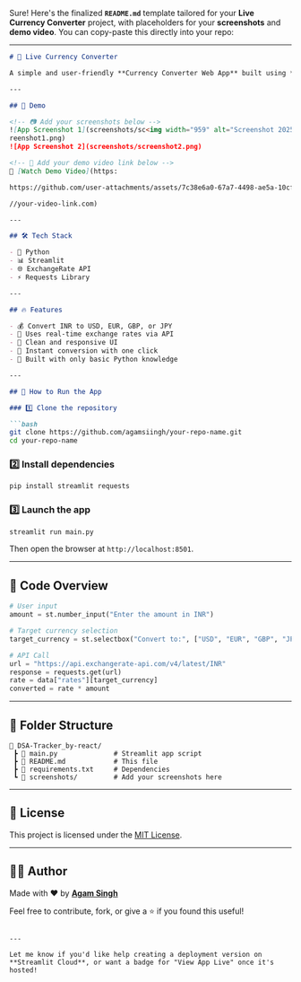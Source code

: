 Sure! Here's the finalized **`README.md`** template tailored for your **Live Currency Converter** project, with placeholders for your **screenshots** and **demo video**. You can copy-paste this directly into your repo:

---

````markdown
# 💱 Live Currency Converter

A simple and user-friendly **Currency Converter Web App** built using **Python** and **Streamlit**. Instantly convert **Indian Rupees (INR)** to foreign currencies like **USD, EUR, GBP, and JPY** using real-time exchange rates.

---

## 📸 Demo

<!-- 📷 Add your screenshots below -->
![App Screenshot 1](screenshots/sc<img width="959" alt="Screenshot 2025-07-04 004434" src="https://github.com/user-attachments/assets/4243914f-d628-4697-af3f-a8b9cb71ffc6" />
reenshot1.png)
![App Screenshot 2](screenshots/screenshot2.png)

<!-- 🎥 Add your demo video link below -->
🎥 [Watch Demo Video](https:

https://github.com/user-attachments/assets/7c38e6a0-67a7-4498-ae5a-10cfb604df10

//your-video-link.com)

---

## 🛠️ Tech Stack

- 🐍 Python
- 📊 Streamlit
- 🌐 ExchangeRate API
- ⚡ Requests Library

---

## 🔥 Features

- 💰 Convert INR to USD, EUR, GBP, or JPY
- 📡 Uses real-time exchange rates via API
- 📲 Clean and responsive UI
- 🚀 Instant conversion with one click
- 🧠 Built with only basic Python knowledge

---

## 🚀 How to Run the App

### 1️⃣ Clone the repository

```bash
git clone https://github.com/agamsiingh/your-repo-name.git
cd your-repo-name
````

### 2️⃣ Install dependencies

```bash
pip install streamlit requests
```

### 3️⃣ Launch the app

```bash
streamlit run main.py
```

Then open the browser at `http://localhost:8501`.

---

## 💾 Code Overview

```python
# User input
amount = st.number_input("Enter the amount in INR")

# Target currency selection
target_currency = st.selectbox("Convert to:", ["USD", "EUR", "GBP", "JPY"])

# API Call
url = "https://api.exchangerate-api.com/v4/latest/INR"
response = requests.get(url)
rate = data["rates"][target_currency]
converted = rate * amount
```

---

## 📂 Folder Structure

```
📁 DSA-Tracker_by-react/
 ┣ 📄 main.py              # Streamlit app script
 ┣ 📄 README.md            # This file
 ┣ 📄 requirements.txt     # Dependencies
 ┗ 📁 screenshots/         # Add your screenshots here
```

---

## 📄 License

This project is licensed under the [MIT License](LICENSE).

---

## 🙋‍♂️ Author

Made with ❤️ by **[Agam Singh](https://github.com/agamsiingh)**

Feel free to contribute, fork, or give a ⭐ if you found this useful!

```

---

Let me know if you'd like help creating a deployment version on **Streamlit Cloud**, or want a badge for "View App Live" once it's hosted!
```
